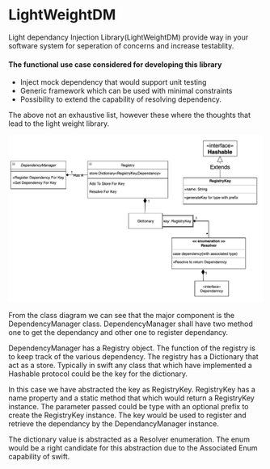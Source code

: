 # LightWeightDM 

 Light dependancy Injection Library(LightWeightDM) provide way in your software system for seperation of concerns and increase testablity. 

#### The functional use case considered for developing this library #### 
- Inject mock dependency that would support unit testing 
- Generic framework which can be used with minimal constraints 
- Possibility to extend the capability of resolving dependency.

The above not an exhaustive list, however these where the thoughts that lead to the light weight library.

![](/readme_res/ClassDiagram.png)

From the class diagram we can see that the major component is the DependencyManager class. DependencyManager shall have two method one to get the dependancy and other one to register dependancy. 

DependencyManager has a Registry object. The function of the registry is to keep track of the various dependency. The registry has a Dictionary that act as a store. Typically in swift any class that which have implemented a Hashable protocol could be the key for the dictionary.

 In this case we have abstracted the key as RegistryKey. RegistryKey has a name property and a static method that which would return a RegistryKey instance. The parameter passed could be type with an optional prefix to create the RegistryKey instance. The key would be used to register and  retrieve the dependancy by the DependancyManager instance.

The dictionary value is abstracted as a Resolver enumeration. The enum would be a right candidate for this abstraction due to the Associated Enum capability of swift.
